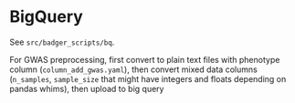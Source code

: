 # BigQuery
See `src/badger_scripts/bq`.

For GWAS preprocessing, first convert to plain text files with phenotype column (`column_add_gwas.yaml`),
then convert mixed data columns (`n_samples`, `sample_size` that might have integers and floats depending on pandas whims),
then upload to big query